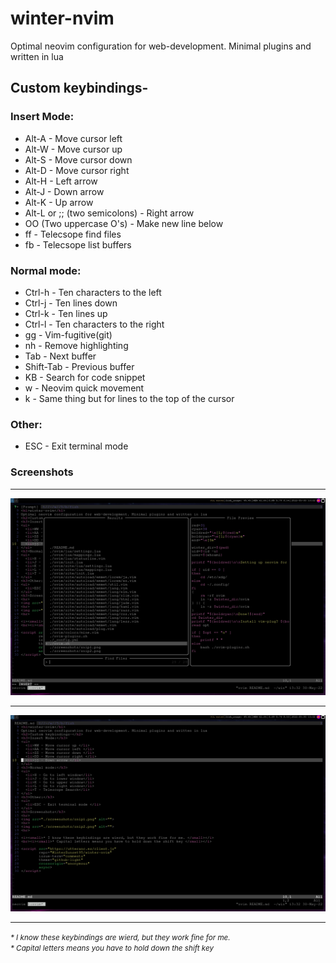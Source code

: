 <h1>winter-nvim</h1>
Optimal neovim configuration for web-development. Minimal plugins and written in lua
<h2>Custom keybindings-</h2>
<h3>Insert Mode:</h3>
<ul>
  <li>Alt-A - Move cursor left</li>
  <li>Alt-W - Move cursor up </li>
  <li>Alt-S - Move cursor down </li>
  <li>Alt-D - Move cursor right </li>
  <li>Alt-H - Left arrow </li>
  <li>Alt-J - Down arrow </li>
  <li>Alt-K - Up arrow </li>
  <li>Alt-L or ;; (two semicolons) - Right arrow </li>
  <li>OO (Two uppercase O's) - Make new line below </li>
  <li><code><leader></code>ff - Telecsope find files</li>
  <li><leader>fb - Telecsope list buffers</li>
</ul>
<h3>Normal mode:</h3>
<ul>
  <li>Ctrl-h - Ten characters to the left</li>
  <li>Ctrl-j - Ten lines down</li>
  <li>Ctrl-k - Ten lines up</li>
  <li>Ctrl-l - Ten characters to the right</li>
  <li><leader>gg - Vim-fugitive(git)</li>
  <li><leader>nh - Remove highlighting</li>
  <li>Tab - Next buffer</li>
  <li>Shift-Tab - Previous buffer</li>
  <li><leader>KB - Search for code snippet</li>
  <li><leader><leader>w - Neovim quick movement</li>
  <li><leader><leader>k - Same thing but for lines to the top of the cursor</li>
</ul>
<h3>Other:</h3>
<ul>
  <li>ESC - Exit terminal mode </li>
</ul>
<h3>Screenshots</h3>
<hr>
<img src="./screenshots/snip1.png" alt="">
<hr>
<img src="./screenshots/snip2.png" alt="">
<hr>

<i><small>* I know these keybindings are wierd, but they work fine for me. </small></i>
<br><i><small>* Capital letters means you have to hold down the shift key </small></i>

<script src="https://utteranc.es/client.js"
        repo="WinterSunset95/winter-nvim"
        issue-term="comments"
        theme="github-light"
        crossorigin="anonymous"
        async>
</script>

